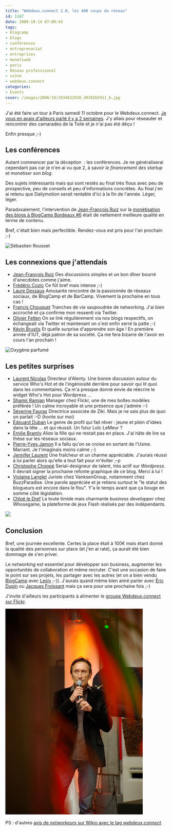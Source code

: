 ```yaml
---
title: "Webdeux.connect 2.0, les 400 coups du réseau"
id: 1167
date: 2008-10-14 07:00:43
tags:
- blogcamp
- blogs
- conférences
- entreprenariat
- entreprises
- monetiweb
- paris
- Réseau professionnel
- usine
- webdeux.connect
categories:
- Events
cover: /images/2008/10/2934622938_d9392b5911_b.jpg
---
```


J'ai été faire un tour à Paris samedi 11 octobre pour le Webdeux.connect. [Je vous en avais d'ailleurs parlé il y a 2 semaines](https://oncletom.io/2008/10/03/rendez-vous-octobre-novembre-web2-paris-web/). J'y allais pour réseauter et rencontrer des camarades de la Toile et je n'ai pas été déçu !

Enfin presque ;-)

<!--more-->

## Les conférences

Autant commencer par la déception  : les conférences. Je ne généraliserai cependant pas car je n'en ai vu que 2, à savoir _le financement des startup_ et _monétiser son blog_.

Des sujets intéressants mais qui sont restés au final très flous avec peu de prospective, peu de conseils et peu d'informations concrètes.
Au final j'en ai retenu que Dailymotion serait rentable d'ici à la fin de l'année. Léger, léger.

Paradoxalement, l'intervention de [Jean-François Ruiz](http://webdeux.info) sur la [monétisation des blogs à BlogCamp Bordeaux #6](http://bordeaux.blogcamp.fr/2008/07/05/retour-sur-blogcamp-bordeaux-6/) était de nettement meilleure qualité en terme de contenu.

Bref, c'était bien mais perfectible. Rendez-vous est pris pour l'an prochain ;-)

![Sébastien Rousset](/images/2008/10/2934620836_056e3b5993_z.jpg)

## Les connexions que j'attendais

*   [Jean-François Ruiz](http://webdeux.info)
Des discussions simples et un bon dîner bourré d'anecdotes comme j'aime.
*   [Frédéric Cozic](https://cozic.fr)
Ce fût bref mais intense ;-)
*   [Laure Dessaux](http://www.lauredessaux.com/blog/)
Amusante rencontre de la passionnée de réseaux sociaux, de BlogCamp et de BarCamp. Vivement la prochaine en tous cas !
*   [Francis Chouquet](http://fran6art.com)
Tranches de vie saupoudrée de networking. J'ai bien accroché et ça confirme mon ressenti via Twitter.
*   [Olivier Felten](http://felten.biz)
On se link régulièrement via nos blogs respectifs, on échangeait via Twitter et maintenant on s'est enfin serré la patte ;-)
*   [Kévin Brustis](http://kjame.com)
Et quelle surprise d'apprendre son âge ! En première année d'IUT, déjà patron de sa société. Ça me fera bizarre de l'avoir en cours l'an prochain !

![Oxygène parfumé](/images/2008/10/2938383121_bb0b4c1c31_z.jpg)

## Les petites surprises

*   [Laurent Nicolas](http://alenty.com)
Directeur d'Alenty. Une bonne discussion autour du service Who's Hot et de l'ingéniosité derrière pour savoir qui lit quoi dans les commentaires. Ça m'a presque donné envie de réécrire le widget Who's Hot pour Wordpress ...
*   [Shamir Ramjan](http://www.ramjan.com/)
Manager chez Flickr, une de mes boîtes modèles préférée ! Un calme incroyable et une présence que j'admire :-)
*   [Séverine Faurax](http://my.ziki.com/severine)
Directrice associée de Ziki. Mais je ne sais plus de quoi on parlait :-D (honte sur moi)
*   [Édouard Duban](http://www.ziki.com/fr/dubano+7386)
Le genre de profil qui fait rêver : jeune et plein d'idées dans la tête ... et qui réussit. Un futur Loïc LeMeur ?
*   [Émilie Bramly](http://blogtendancescom.agregablogs.com/)
_Alias_ la fille qui ne restait pas en place. J'ai hâte de lire sa thèse sur les réseaux sociaux.
*   [Pierre-Yves Jamon](http://blog.pym.me/)
Il a fallu qu'on se croise en sortant de l'Usine. Marrant. Je t'imaginais moins calme ;-)
*   [Jennifer Laurent](http://littlegirl.fr)
Une fraîcheur et un charme appréciable. J'aurais réussi à lui parler alors qu'elle a tout fait pour m'éviter ;-p
*   [Christophe Choppé](http://reservoirbuzz.com)
Serial-designeur de talent, très actif sur _Wordpress_. Il devrait signer la prochaine refonte graphique de ce blog. Merci à lui !
*   [Violaine Langlet](http://blog.legitiname.com/author/vlanglet/)
Juriste chez VanksenGroup, notamment chez BuzzParadise. Une parole appréciée et je retiens surtout le "le statut des blogueurs est encore dans le flou". Y'a le temps avant que ça bouge en somme côté législation.
*   [Chloé le Dref](http://www.whosegame.com/)
La toute timide mais charmante _business developper_ chez Whosegame, la plateforme de jeux Flash réalisés par des indépendants.

![](/images/2008/10/2933767005_7fedf34fee_z.jpg)

## Conclusion

Bref, une journée excellente. Certes la place était à 100€ mais étant donné la qualité des personnes sur place (et j'en ai raté), ça aurait été bien dommage de s'en priver.

Le _networking_ est essentiel pour développer son business, augmenter les opportunités de collaboration et même recruter. C'est une occasion de faire le point sur ses projets, les partager avec les autres (et on a bien vendu [BlogCamp](http://blogcamp.fr) avec [Lesly](http://leslyg.com) ;-)).
J'aurais quand même bien aimé parler avec [Éric Dupin](http://presse-citron.fr) ou [Jacques Froissant](http://altaide.typepad.com) mais ça sera pour une prochaine fois ;-)

J'invite d'ailleurs les participants à alimenter le [groupe Webdeux.connect sur Flickr](https://www.flickr.com/groups/webdeux-connect/).

![Éric Dupin](source/images/2008/10/2939245570_07bd17d7fa_z.jpg)

PS : d'autres [avis de _networkeurs_ sur Wikio avec le tag _webdeux.connect_](http://www.wikio.fr/blogs/search/webdeux.connect).

